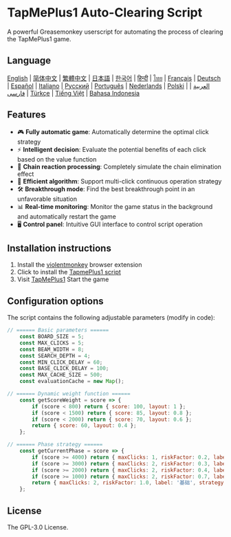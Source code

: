 # TapMePlus1 Auto-Clearing Script

A powerful Greasemonkey userscript for automating the process of clearing the TapMePlus1 game.

## Language
[English](https://openaitx.github.io/view.html?user=baimengshi&project=TapMePlus1&lang=en) | [简体中文](https://openaitx.github.io/view.html?user=baimengshi&project=TapMePlus1&lang=zh-CN) | [繁體中文](https://openaitx.github.io/view.html?user=baimengshi&project=TapMePlus1&lang=zh-TW) | [日本語](https://openaitx.github.io/view.html?user=baimengshi&project=TapMePlus1&lang=ja) | [한국어](https://openaitx.github.io/view.html?user=baimengshi&project=TapMePlus1&lang=ko) | [हिन्दी](https://openaitx.github.io/view.html?user=baimengshi&project=TapMePlus1&lang=hi) | [ไทย](https://openaitx.github.io/view.html?user=baimengshi&project=TapMePlus1&lang=th) | [Français](https://openaitx.github.io/view.html?user=baimengshi&project=TapMePlus1&lang=fr) | [Deutsch](https://openaitx.github.io/view.html?user=baimengshi&project=TapMePlus1&lang=de) | [Español](https://openaitx.github.io/view.html?user=baimengshi&project=TapMePlus1&lang=es) | [Italiano](https://openaitx.github.io/view.html?user=baimengshi&project=TapMePlus1&lang=it) | [Русский](https://openaitx.github.io/view.html?user=baimengshi&project=TapMePlus1&lang=ru) | [Português](https://openaitx.github.io/view.html?user=baimengshi&project=TapMePlus1&lang=pt) | [Nederlands](https://openaitx.github.io/view.html?user=baimengshi&project=TapMePlus1&lang=nl) | [Polski](https://openaitx.github.io/view.html?user=baimengshi&project=TapMePlus1&lang=pl) | [العربية](https://openaitx.github.io/view.html?user=baimengshi&project=TapMePlus1&lang=ar) | [فارسی](https://openaitx.github.io/view.html?user=baimengshi&project=TapMePlus1&lang=fa) | [Türkçe](https://openaitx.github.io/view.html?user=baimengshi&project=TapMePlus1&lang=tr) | [Tiếng Việt](https://openaitx.github.io/view.html?user=baimengshi&project=TapMePlus1&lang=vi) | [Bahasa Indonesia](https://openaitx.github.io/view.html?user=baimengshi&project=TapMePlus1&lang=id)

## Features

- 🎮 **Fully automatic game**: Automatically determine the optimal click strategy
- ⚡ **Intelligent decision**: Evaluate the potential benefits of each click based on the value function
- 🔁 **Chain reaction processing**: Completely simulate the chain elimination effect
- 🚀 **Efficient algorithm**: Support multi-click continuous operation strategy
- 🛠 **Breakthrough mode**: Find the best breakthrough point in an unfavorable situation
- 📊 **Real-time monitoring**: Monitor the game status in the background and automatically restart the game
- 🖥 **Control panel**: Intuitive GUI interface to control script operation

## Installation instructions

1. Install the [violentmonkey](https://violentmonkey.github.io/) browser extension
2. Click to install the [TapmePlus1 script](https://github.com/baimengshi/tapmeplus1/raw/main/TapMePlus1_auto-clear.user.js)
3. Visit [TapMePlus1](https://tapmeplus1.com/) Start the game

## Configuration options

The script contains the following adjustable parameters (modify in code):

```javascript
// ====== Basic parameters ======
    const BOARD_SIZE = 5;
    const MAX_CLICKS = 5;
    const BEAM_WIDTH = 8;
    const SEARCH_DEPTH = 4;
    const MIN_CLICK_DELAY = 60;
    const BASE_CLICK_DELAY = 100;
    const MAX_CACHE_SIZE = 500;
    const evaluationCache = new Map();

// ====== Dynamic weight function ======
    const getScoreWeight = score => {
        if (score < 800) return { score: 100, layout: 1 };
        if (score < 1500) return { score: 85, layout: 0.8 };
        if (score < 2000) return { score: 70, layout: 0.6 };
        return { score: 60, layout: 0.4 };
    };

// ====== Phase strategy ======
    const getCurrentPhase = score => {
        if (score >= 4000) return { maxClicks: 1, riskFactor: 0.2, label: '4000+', strategy: 'focusLargeGroups' };
        if (score >= 3000) return { maxClicks: 2, riskFactor: 0.3, label: '3000+', strategy: 'balanceEdgeAndCenter' };
        if (score >= 2000) return { maxClicks: 2, riskFactor: 0.4, label: '2000+', strategy: 'maximizeChainPotential' };
        if (score >= 1000) return { maxClicks: 2, riskFactor: 0.7, label: '1000+', strategy: 'conservativeGrowth' };
        return { maxClicks: 2, riskFactor: 1.0, label: '基础', strategy: 'default' };
    };
```

## License

The GPL-3.0 License.
